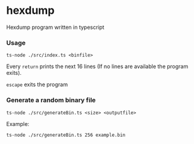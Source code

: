 # hexdump

Hexdump program written in typescript

### Usage
```
ts-node ./src/index.ts <binfile>
```

Every `return` prints the next 16 lines (If no lines are available the program exits).

`escape` exits the program

### Generate a random binary file

```
ts-node ./src/generateBin.ts <size> <outputfile>
```

Example:
```
ts-node ./src/generateBin.ts 256 example.bin
```